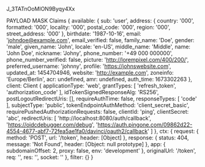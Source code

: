 J_3TATnOoMlON9Byqy4Xx


PAYLOAD MASK
Claims {
  available: {
    sub: 'user',
    address: {
      country: '000',
      formatted: '000',
      locality: '000',
      postal_code: '000',
      region: '000',
      street_address: '000'
    },
    birthdate: '1987-10-16',
    email: 'johndoe@example.com',
    email_verified: false,
    family_name: 'Doe',
    gender: 'male',
    given_name: 'John',
    locale: 'en-US',
    middle_name: 'Middle',
    name: 'John Doe',
    nickname: 'Johny',
    phone_number: '+49 000 000000',
    phone_number_verified: false,
    picture: 'http://lorempixel.com/400/200/',
    preferred_username: 'johnny',
    profile: 'https://johnswebsite.com',
    updated_at: 1454704946,
    website: 'http://example.com',
    zoneinfo: 'Europe/Berlin',
    acr: undefined,
    amr: undefined,
    auth_time: 1673302263
  },
  client: Client {
    applicationType: 'web',
    grantTypes: [ 'refresh_token', 'authorization_code' ],
    idTokenSignedResponseAlg: 'RS256',
    postLogoutRedirectUris: [],
    requireAuthTime: false,
    responseTypes: [ 'code' ],
    subjectType: 'public',
    tokenEndpointAuthMethod: 'client_secret_basic',
    requirePushedAuthorizationRequests: false,
    clientId: 'ping',
    clientSecret: 'abc',
    redirectUris: [
      'http://localhost:8080/auth/callback',
      'https://oidcdebugger.com/debug',
      'https://auth.pingone.com/09862d22-4554-4677-abf7-72fea5ae1fa0/davinci/oauth2/callback'
    ]
  },
  ctx: {
    request: { method: 'POST', url: '/token', header: [Object] },
    response: {
      status: 404,
      message: 'Not Found',
      header: [Object: null prototype]
    },
    app: { subdomainOffset: 2, proxy: false, env: 'development' },
    originalUrl: '/token',
    req: '<original node req>',
    res: '<original node res>',
    socket: '<original node socket>'
  },
  filter: {}
}